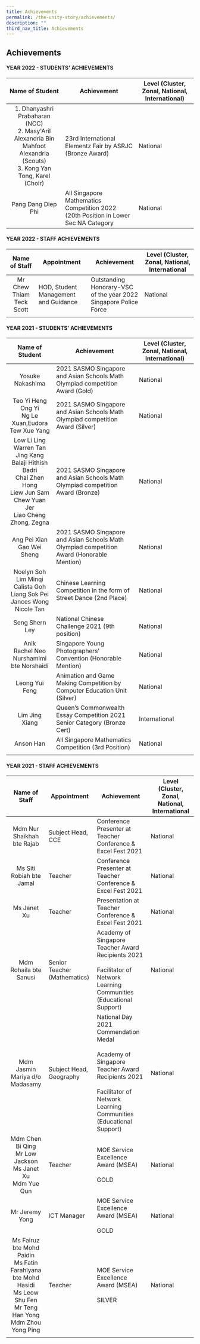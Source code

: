 ```yaml
---
title: Achievements
permalink: /the-unity-story/achievements/
description: ""
third_nav_title: Achievements
---
```

## Achievements

#### YEAR 2022 - STUDENTS' ACHIEVEMENTS

| Name of Student | Achievement | Level (Cluster, Zonal, National, International) |
|:---:|---|---|
| 1. Dhanyashri Prabaharan (NCC)  <br>2. Masy'Aril Alexandria Bin Mahfoot Alexandria (Scouts)  <br>3. Kong Yan Tong, Karel (Choir) | 23rd International Elementz Fair by ASRJC (Bronze Award) | National |
| Pang Dang Diep Phi | All Singapore Mathematics Competition 2022 (20th Position in Lower Sec NA Category | National |

#### YEAR 2022 - STAFF ACHIEVEMENTS

| Name of Staff | Appointment | Achievement | Level (Cluster, Zonal, National, International |
|:---:|---|---|---|
| Mr Chew Thiam Teck Scott | HOD, Student Management and Guidance | Outstanding Honorary-VSC of the year 2022  <br>Singapore Police Force | National |
|  |  |  |  |

#### YEAR 2021 - STUDENTS' ACHIEVEMENTS

| Name of Student | Achievement | Level (Cluster, Zonal, National, International) |
|:---:|---|---|
| Yosuke Nakashima | 2021 SASMO Singapore and Asian Schools Math Olympiad competition Award (Gold) | National |
| Teo Yi Heng  <br>Ong Yi  <br>Ng Le Xuan,Eudora  <br>Tew Xue Yang | 2021 SASMO Singapore and Asian Schools Math Olympiad competition Award (Silver) | National |
| Low Li Ling  <br>Warren Tan Jing Kang  <br>Balaji Hithish Badri  <br>Chai Zhen Hong  <br>Liew Jun Sam  <br>Chew Yuan Jer  <br>Liao Cheng Zhong, Zegna | 2021 SASMO Singapore and Asian Schools Math Olympiad competition Award (Bronze) | National |
| Ang Pei Xian  <br>Gao Wei Sheng | 2021 SASMO Singapore and Asian Schools Math Olympiad competition Award (Honorable Mention) | National |
| Noelyn Soh  <br>Lim Minqi  <br>Calista Goh  <br>Liang Sok Pei  <br>Jances Wong  <br>Nicole Tan | Chinese Learning Competition in the form of Street Dance (2nd Place) | National |
| Seng Shern Ley | National Chinese Challenge 2021 (9th position) | National |
| Anik  <br>Rachel Neo  <br>Nurshamimi bte Norshaidi | Singapore Young Photographers' Convention (Honorable Mention) | National |
| Leong Yui Feng | Animation and Game Making Competition by Computer Education Unit (Silver) | National |
| Lim Jing Xiang | Queen’s Commonwealth Essay Competition 2021 Senior Category (Bronze Cert) | International |
| Anson Han | All Singapore Mathematics Competition (3rd Position) | National |
|  |  |  |

#### YEAR 2021 - STAFF ACHIEVEMENTS

| Name of Staff | Appointment | Achievement | Level (Cluster, Zonal, National, International |
|:---:|---|---|---|
| Mdm Nur Shaikhah bte Rajab | Subject Head, CCE | Conference Presenter at Teacher Conference &amp; Excel Fest 2021 | National |
| Ms Siti Robiah bte Jamal | Teacher | Conference Presenter at Teacher Conference &amp; Excel Fest 2021 | National |
| Ms Janet Xu | Teacher | Presentation at Teacher Conference &amp; Excel Fest 2021 | National |
| Mdm Rohaila bte Sanusi | Senior Teacher (Mathematics) | Academy of Singapore Teacher Award Recipients 2021  <br><br>Facilitator of Network Learning Communities (Educational Support) | National |
| Mdm Jasmin Mariya d/o Madasamy | Subject Head, Geography | National Day 2021 Commendation Medal  <br><br>Academy of Singapore Teacher Award Recipients 2021  <br><br>Facilitator of Network Learning Communities (Educational Support) | National |
| Mdm Chen Bi Qing  <br>Mr Low Jackson  <br>Ms Janet Xu  <br>Mdm Yue Qun | Teacher | MOE Service Excellence Award (MSEA)  <br><br>GOLD | National |
| Mr Jeremy Yong | ICT Manager | MOE Service Excellence Award (MSEA)  <br><br>GOLD | National |
| Ms Fairuz bte Mohd Paidin  <br>Ms Fatin Farahlyana bte Mohd Hasidi  <br>Ms Leow Shu Fen  <br>Mr Teng Han Yong  <br>Mdm Zhou Yong Ping | Teacher | MOE Service Excellence Award (MSEA)  <br><br>SILVER | National |
|  |  |  |  |